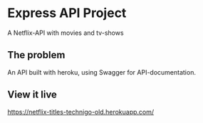 # Express API Project

A Netflix-API with movies and tv-shows

## The problem

An API built with heroku, using Swagger for API-documentation.

## View it live

https://netflix-titles-technigo-old.herokuapp.com/
